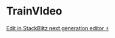 # TrainVIdeo

[Edit in StackBlitz next generation editor ⚡️](https://stackblitz.com/~/github.com/4Clarity/TrainVIdeo)